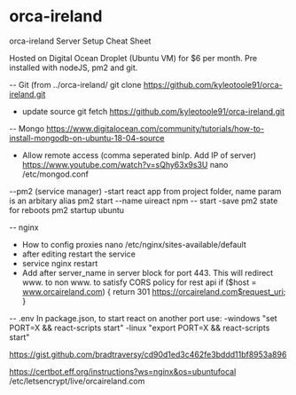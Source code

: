 # orca-ireland
orca-ireland
Server Setup Cheat Sheet

Hosted on Digital Ocean Droplet (Ubuntu VM) for $6 per month.
Pre installed with nodeJS, pm2 and git.

-- Git (from ../orca-ireland/
git clone https://github.com/kyleotoole91/orca-ireland.git
- update source
git fetch https://github.com/kyleotoole91/orca-ireland.git

-- Mongo
https://www.digitalocean.com/community/tutorials/how-to-install-mongodb-on-ubuntu-18-04-source
- Allow remote access (comma seperated binIp. Add IP of server) https://www.youtube.com/watch?v=sQhy63x9s3U
nano /etc/mongod.conf

--pm2 (service manager)
-start react app from project folder, name param is an arbitary alias
pm2 start --name uireact npm -- start
-save pm2 state for reboots
pm2 startup ubuntu

-- nginx 
- How to config proxies
nano /etc/nginx/sites-available/default
- after editing restart the service
- service nginx restart
- Add after server_name in server block for port 443. This will redirect www. to non www. to satisfy CORS policy for rest api
if ($host = www.orcaireland.com) {
  return 301 https://orcaireland.com$request_uri;
}

-- .env
In package.json, to start react on another port use:
-windows
"set PORT=X && react-scripts start"
-linux
"export PORT=X && react-scripts start"

https://gist.github.com/bradtraversy/cd90d1ed3c462fe3bddd11bf8953a896

https://certbot.eff.org/instructions?ws=nginx&os=ubuntufocal
/etc/letsencrypt/live/orcaireland.com
